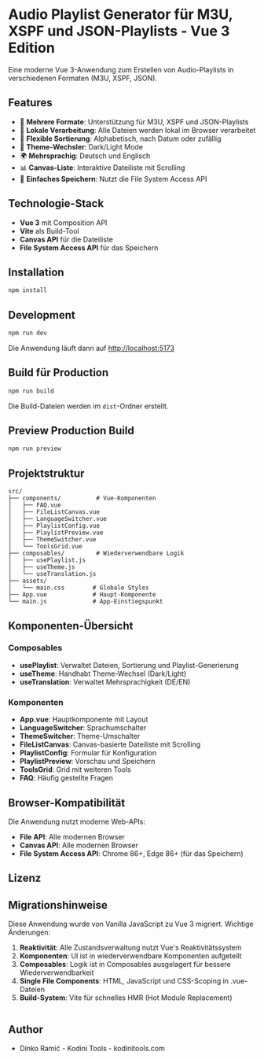 # Audio Playlist Generator für M3U, XSPF und JSON-Playlists - Vue 3 Edition

Eine moderne Vue 3-Anwendung zum Erstellen von Audio-Playlists in verschiedenen Formaten (M3U, XSPF, JSON).

## Features

- 🎵 **Mehrere Formate**: Unterstützung für M3U, XSPF und JSON-Playlists
- 📁 **Lokale Verarbeitung**: Alle Dateien werden lokal im Browser verarbeitet
- 🔄 **Flexible Sortierung**: Alphabetisch, nach Datum oder zufällig
- 🎨 **Theme-Wechsler**: Dark/Light Mode
- 🌍 **Mehrsprachig**: Deutsch und Englisch
- 📊 **Canvas-Liste**: Interaktive Dateiliste mit Scrolling
- 💾 **Einfaches Speichern**: Nutzt die File System Access API

## Technologie-Stack

- **Vue 3** mit Composition API
- **Vite** als Build-Tool
- **Canvas API** für die Dateiliste
- **File System Access API** für das Speichern

## Installation

```bash
npm install
```

## Development

```bash
npm run dev
```

Die Anwendung läuft dann auf [http://localhost:5173](http://localhost:5173)

## Build für Production

```bash
npm run build
```

Die Build-Dateien werden im `dist`-Ordner erstellt.

## Preview Production Build

```bash
npm run preview
```

## Projektstruktur

```
src/
├── components/          # Vue-Komponenten
│   ├── FAQ.vue
│   ├── FileListCanvas.vue
│   ├── LanguageSwitcher.vue
│   ├── PlaylistConfig.vue
│   ├── PlaylistPreview.vue
│   ├── ThemeSwitcher.vue
│   └── ToolsGrid.vue
├── composables/         # Wiederverwendbare Logik
│   ├── usePlaylist.js
│   ├── useTheme.js
│   └── useTranslation.js
├── assets/
│   └── main.css        # Globale Styles
├── App.vue             # Haupt-Komponente
└── main.js             # App-Einstiegspunkt
```

## Komponenten-Übersicht

### Composables

- **usePlaylist**: Verwaltet Dateien, Sortierung und Playlist-Generierung
- **useTheme**: Handhabt Theme-Wechsel (Dark/Light)
- **useTranslation**: Verwaltet Mehrsprachigkeit (DE/EN)

### Komponenten

- **App.vue**: Hauptkomponente mit Layout
- **LanguageSwitcher**: Sprachumschalter
- **ThemeSwitcher**: Theme-Umschalter
- **FileListCanvas**: Canvas-basierte Dateiliste mit Scrolling
- **PlaylistConfig**: Formular für Konfiguration
- **PlaylistPreview**: Vorschau und Speichern
- **ToolsGrid**: Grid mit weiteren Tools
- **FAQ**: Häufig gestellte Fragen

## Browser-Kompatibilität

Die Anwendung nutzt moderne Web-APIs:
- **File API**: Alle modernen Browser
- **Canvas API**: Alle modernen Browser
- **File System Access API**: Chrome 86+, Edge 86+ (für das Speichern)

## Lizenz



## Migrationshinweise

Diese Anwendung wurde von Vanilla JavaScript zu Vue 3 migriert. Wichtige Änderungen:

1. **Reaktivität**: Alle Zustandsverwaltung nutzt Vue's Reaktivitätssystem
2. **Komponenten**: UI ist in wiederverwendbare Komponenten aufgeteilt
3. **Composables**: Logik ist in Composables ausgelagert für bessere Wiederverwendbarkeit
4. **Single File Components**: HTML, JavaScript und CSS-Scoping in .vue-Dateien
5. **Build-System**: Vite für schnelles HMR (Hot Module Replacement)

```
```
## Author
- Dinko Ramić - Kodini Tools - kodinitools.com
